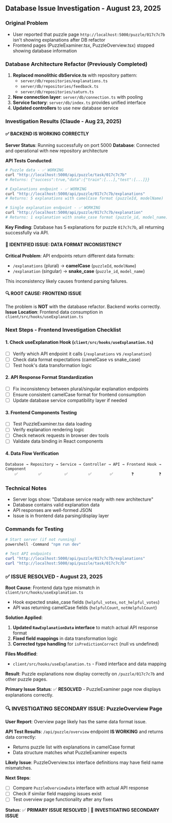 ## Database Issue Investigation - August 23, 2025

### Original Problem
- User reported that puzzle page `http://localhost:5000/puzzle/017c7c7b` isn't showing explanations after DB refactor
- Frontend pages (PuzzleExaminer.tsx, PuzzleOverview.tsx) stopped showing database information

### Database Architecture Refactor (Previously Completed)
1. **Replaced monolithic dbService.ts** with repository pattern:
   - `server/db/repositories/explanations.ts`
   - `server/db/repositories/feedback.ts`  
   - `server/db/repositories/saturn.ts`
2. **New connection layer**: `server/db/connection.ts` with pooling
3. **Service factory**: `server/db/index.ts` provides unified interface
4. **Updated controllers** to use new database service

### Investigation Results (Claude - Aug 23, 2025)

#### ✅ BACKEND IS WORKING CORRECTLY
**Server Status**: Running successfully on port 5000
**Database**: Connected and operational with new repository architecture

**API Tests Conducted**:
```bash
# Puzzle data - ✅ WORKING
curl "http://localhost:5000/api/puzzle/task/017c7c7b"
# Returns: {"success":true,"data":{"train":[...],"test":[...]}}

# Explanations endpoint - ✅ WORKING  
curl "http://localhost:5000/api/puzzle/017c7c7b/explanations"
# Returns: 5 explanations with camelCase format (puzzleId, modelName)

# Single explanation endpoint - ✅ WORKING
curl "http://localhost:5000/api/puzzle/017c7c7b/explanation" 
# Returns: 1 explanation with snake_case format (puzzle_id, model_name)
```

**Key Finding**: Database has 5 explanations for puzzle `017c7c7b`, all returning successfully via API.

#### 🚨 IDENTIFIED ISSUE: DATA FORMAT INCONSISTENCY
**Critical Problem**: API endpoints return different data formats:
- `/explanations` (plural) → **camelCase** (`puzzleId`, `modelName`) 
- `/explanation` (singular) → **snake_case** (`puzzle_id`, `model_name`)

This inconsistency likely causes frontend parsing failures.

#### 🔍 ROOT CAUSE: FRONTEND ISSUE
The problem is **NOT** with the database refactor. Backend works correctly.
**Issue Location**: Frontend data consumption in `client/src/hooks/useExplanation.ts`

### Next Steps - Frontend Investigation Checklist

#### 1. **Check useExplanation Hook** (`client/src/hooks/useExplanation.ts`)
- [ ] Verify which API endpoint it calls (`/explanations` vs `/explanation`)
- [ ] Check data format expectations (camelCase vs snake_case)
- [ ] Test hook's data transformation logic

#### 2. **API Response Format Standardization**
- [ ] Fix inconsistency between plural/singular explanation endpoints
- [ ] Ensure consistent camelCase format for frontend consumption
- [ ] Update database service compatibility layer if needed

#### 3. **Frontend Components Testing**
- [ ] Test PuzzleExaminer.tsx data loading
- [ ] Verify explanation rendering logic  
- [ ] Check network requests in browser dev tools
- [ ] Validate data binding in React components

#### 4. **Data Flow Verification**
```
Database → Repository → Service → Controller → API → Frontend Hook → Component
    ✅         ✅          ✅         ✅        ✅        ❓           ❓
```

### Technical Notes
- Server logs show: "Database service ready with new architecture"
- Database contains valid explanation data
- API responses are well-formed JSON
- Issue is in frontend data parsing/display layer

### Commands for Testing
```powershell
# Start server (if not running)
powershell -Command "npm run dev"

# Test API endpoints
curl "http://localhost:5000/api/puzzle/017c7c7b/explanations"
curl "http://localhost:5000/api/puzzle/task/017c7c7b"
```

### ✅ ISSUE RESOLVED - August 23, 2025

**Root Cause**: Frontend data type mismatch in `client/src/hooks/useExplanation.ts`
- Hook expected snake_case fields (`helpful_votes`, `not_helpful_votes`)
- API was returning camelCase fields (`helpfulCount`, `notHelpfulCount`)

**Solution Applied**:
1. **Updated `RawExplanationData` interface** to match actual API response format
2. **Fixed field mappings** in data transformation logic
3. **Corrected type handling** for `isPredictionCorrect` (null vs undefined)

**Files Modified**:
- `client/src/hooks/useExplanation.ts` - Fixed interface and data mapping

**Result**: Puzzle explanations now display correctly on `/puzzle/017c7c7b` and other puzzle pages.

**Primary Issue Status**: ✅ **RESOLVED** - PuzzleExaminer page now displays explanations correctly.

### 🔍 INVESTIGATING SECONDARY ISSUE: PuzzleOverview Page

**User Report**: Overview page likely has the same data format issue.

**API Test Results**: `/api/puzzle/overview` endpoint **IS WORKING** and returns data correctly:
- Returns puzzle list with explanations in camelCase format
- Data structure matches what PuzzleExaminer expects

**Likely Issue**: PuzzleOverview.tsx interface definitions may have field name mismatches.

**Next Steps**:
- [ ] Compare `PuzzleOverviewData` interface with actual API response
- [ ] Check if similar field mapping issues exist
- [ ] Test overview page functionality after any fixes

**Status**: ✅ **PRIMARY ISSUE RESOLVED** | 🔄 **INVESTIGATING SECONDARY ISSUE**